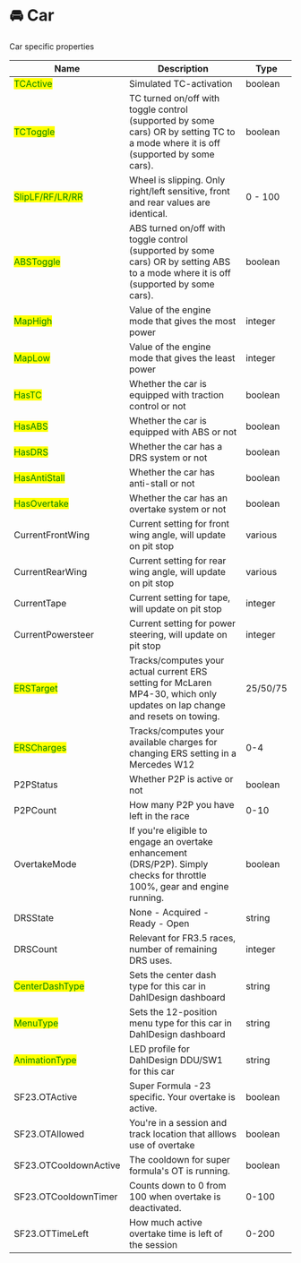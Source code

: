 # 🚘 Car

Car specific properties

<table data-view="cards"><thead><tr><th>Name</th><th>Description</th><th>Type</th></tr></thead><tbody><tr><td><mark style="color:green;">TCActive</mark></td><td>Simulated TC-activation</td><td>boolean</td></tr><tr><td><mark style="color:green;">TCToggle</mark></td><td>TC turned on/off with toggle control (supported by some cars) OR by setting TC to a mode where it is off (supported by some cars).</td><td>boolean</td></tr><tr><td><mark style="color:green;">SlipLF/RF/LR/RR</mark></td><td>Wheel is slipping. Only right/left sensitive, front and rear values are identical.</td><td>0 - 100</td></tr><tr><td><mark style="color:green;">ABSToggle</mark></td><td>ABS turned on/off with toggle control (supported by some cars) OR by setting ABS to a mode where it is off (supported by some cars).</td><td>boolean</td></tr><tr><td><mark style="color:green;">MapHigh</mark></td><td>Value of the engine mode that gives the most power</td><td>integer</td></tr><tr><td><mark style="color:green;">MapLow</mark></td><td>Value of the engine mode that gives the least power</td><td>integer</td></tr><tr><td><mark style="color:green;">HasTC</mark></td><td>Whether the car is equipped with traction control or not</td><td>boolean</td></tr><tr><td><mark style="color:green;">HasABS</mark></td><td>Whether the car is equipped with ABS or not</td><td>boolean</td></tr><tr><td><mark style="color:green;">HasDRS</mark></td><td>Whether the car has a DRS system or not</td><td>boolean</td></tr><tr><td><mark style="color:green;">HasAntiStall</mark></td><td>Whether the car has anti-stall or not</td><td>boolean</td></tr><tr><td><mark style="color:green;">HasOvertake</mark></td><td>Whether the car has an overtake system or not</td><td>boolean</td></tr><tr><td>CurrentFrontWing</td><td>Current setting for front wing angle, will update on pit stop</td><td>various</td></tr><tr><td>CurrentRearWing</td><td>Current setting for rear wing angle, will update on pit stop</td><td>various</td></tr><tr><td>CurrentTape</td><td>Current setting for tape, will update on pit stop</td><td>integer</td></tr><tr><td>CurrentPowersteer</td><td>Current setting for power steering, will update on pit stop</td><td>integer</td></tr><tr><td><mark style="color:green;">ERSTarget</mark></td><td>Tracks/computes your actual current ERS setting for McLaren MP4-30, which only updates on lap change and resets on towing.</td><td>25/50/75</td></tr><tr><td><mark style="color:green;">ERSCharges</mark></td><td>Tracks/computes your available charges for changing ERS setting in a Mercedes W12</td><td>0-4</td></tr><tr><td>P2PStatus</td><td>Whether P2P is active or not</td><td>boolean</td></tr><tr><td>P2PCount</td><td>How many P2P you have left in the race</td><td>0-10</td></tr><tr><td>OvertakeMode</td><td>If you're eligible to engage an overtake enhancement (DRS/P2P). Simply checks for throttle 100%, gear and engine running.</td><td>boolean</td></tr><tr><td>DRSState</td><td>None - Acquired - Ready - Open</td><td>string</td></tr><tr><td>DRSCount</td><td>Relevant for FR3.5 races, number of remaining DRS uses.</td><td>integer</td></tr><tr><td><mark style="color:green;">CenterDashType</mark></td><td>Sets the center dash type for this car in DahlDesign dashboard</td><td>string</td></tr><tr><td><mark style="color:green;">MenuType</mark></td><td>Sets the 12-position menu type for this car in DahlDesign dashboard</td><td>string</td></tr><tr><td><mark style="color:green;">AnimationType</mark></td><td>LED profile for DahlDesign DDU/SW1 for this car</td><td>string</td></tr><tr><td>SF23.OTActive</td><td>Super Formula -23 specific. Your overtake is active.</td><td>boolean</td></tr><tr><td>SF23.OTAllowed</td><td>You're in a session and track location that alllows use of overtake</td><td>boolean</td></tr><tr><td>SF23.OTCooldownActive</td><td>The cooldown for super formula's OT is running.</td><td>boolean</td></tr><tr><td>SF23.OTCooldownTimer</td><td>Counts down to 0 from 100 when overtake is deactivated.</td><td>0-100</td></tr><tr><td>SF23.OTTimeLeft</td><td>How much active overtake time is left of the session</td><td>0-200</td></tr></tbody></table>
